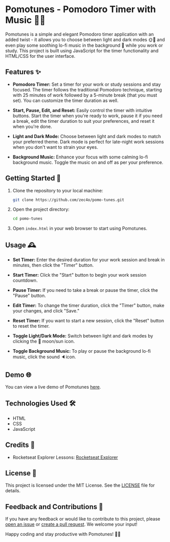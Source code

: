 # Pomotunes - Pomodoro Timer with Music 🍅🎶

Pomotunes is a simple and elegant Pomodoro timer application with an added twist - it allows you to choose between light and dark modes 🌞🌙 and even play some soothing lo-fi music in the background 🎵 while you work or study. This project is built using JavaScript for the timer functionality and HTML/CSS for the user interface.

## Features ✨

- **Pomodoro Timer:** Set a timer for your work or study sessions and stay focused. The timer follows the traditional Pomodoro technique, starting with 25 minutes of work followed by a 5-minute break (that you must set). You can customize the timer duration as well.

- **Start, Pause, Edit, and Reset:** Easily control the timer with intuitive buttons. Start the timer when you're ready to work, pause it if you need a break, edit the timer duration to suit your preferences, and reset it when you're done.

- **Light and Dark Mode:** Choose between light and dark modes to match your preferred theme. Dark mode is perfect for late-night work sessions when you don't want to strain your eyes.

- **Background Music:** Enhance your focus with some calming lo-fi background music. Toggle the music on and off as per your preference.

## Getting Started 🚀

1. Clone the repository to your local machine:

   ```bash
   git clone https://github.com/zec4o/pomo-tunes.git
   ```

2. Open the project directory:

   ```bash
   cd pomo-tunes
   ```

3. Open `index.html` in your web browser to start using Pomotunes.

## Usage 🕰️

- **Set Timer:** Enter the desired duration for your work session and break in minutes, then click the "Timer" button.

- **Start Timer:** Click the "Start" button to begin your work session countdown.

- **Pause Timer:** If you need to take a break or pause the timer, click the "Pause" button.

- **Edit Timer:** To change the timer duration, click the "Timer" button, make your changes, and click "Save."

- **Reset Timer:** If you want to start a new session, click the "Reset" button to reset the timer.

- **Toggle Light/Dark Mode:** Switch between light and dark modes by clicking the 🌙 moon/sun icon.

- **Toggle Background Music:** To play or pause the background lo-fi music, click the sound 🔈icon.

## Demo 🌐

You can view a live demo of Pomotunes [here](https://zec4o.github.io/pomo-tunes/).

## Technologies Used 🛠️

- HTML
- CSS
- JavaScript

## Credits 🙌

- Rocketseat Explorer Lessons: [Rocketseat Explorer](https://www.rocketseat.com.br/explorer)

## License 📝

This project is licensed under the MIT License. See the [LICENSE](LICENSE) file for details.

## Feedback and Contributions 🤝

If you have any feedback or would like to contribute to this project, please [open an issue](https://github.com/zec4o/pomo-tunes/issues) or [create a pull request](https://github.com/zec4o/pomo-tunes/pulls). We welcome your input!

Happy coding and stay productive with Pomotunes! 🍅🎶
